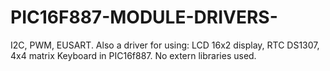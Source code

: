 # PIC16F887-MODULE-DRIVERS-
I2C, PWM, EUSART. Also a driver for using: LCD 16x2 display, RTC DS1307, 4x4 matrix Keyboard in PIC16f887. No extern libraries used.
